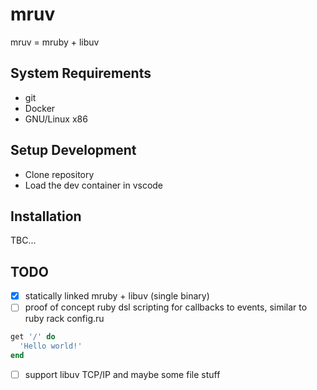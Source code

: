 # mruv
mruv = mruby + libuv

## System Requirements
- git
- Docker
- GNU/Linux x86

## Setup Development
- Clone repository
- Load the dev container in vscode

## Installation
TBC...

## TODO
- [x] statically linked mruby + libuv (single binary)
- [ ] proof of concept ruby dsl scripting for callbacks to events, similar to ruby rack config.ru
```rb
get '/' do
  'Hello world!'
end
```
- [ ] support libuv TCP/IP and maybe some file stuff
